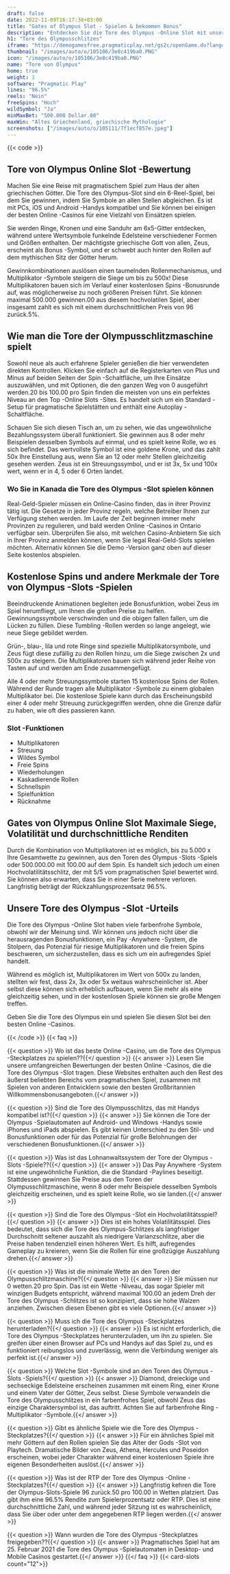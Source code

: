 ```yaml
---
draft: false
date: 2022-11-09T16:17:38+03:00
title: "Gates of Olympus Slot - Spielen & bekommen Bonus"
description: "Entdecken Sie die Tore des Olympus -Online Slot mit unserem vollständigen Überblick über das Gameplay, Funktionen, RTP. Volatilität und wo sie mit den besten Casino -Angeboten spielen können."
h1: "Tore des Olympusschlitzes"
iframe: "https://demogamesfree.pragmaticplay.net/gs2c/openGame.do?lang=en&cur=USD&gameSymbol=vs20olympgate&websiteUrl=https%3A%2F%2Fdemogamesfree.pragmaticplay.net&jurisdiction=99&lobbyURL=https%3A%2F%2Fwww.pragmaticplay.com"
thumbnail: "/images/auto/o/105106/3e8c419ba0.PNG"
icon: "/images/auto/o/105106/3e8c419ba0.PNG"
name: "Tore von Olympus"
home: true
weight: 1
software: "Pragmatic Play"
lines: "96.5%"
reels: "Nein"
freeSpins: "Hoch"
wildSymbol: "Ja"
minMaxBet: "500.000 Dollar.00"
maxWin: "Altes Griechenland, griechische Mythologie"
screenshots: ["/images/auto/o/105111/7f1ecf857e.jpeg"]
---
```


{{< code >}}<h2>Tore von Olympus Online Slot -Bewertung</h2><p>Machen Sie eine Reise mit pragmatischem Spiel zum Haus der alten griechischen Götter. Die Tore des Olympus-Slot sind ein 6-Reel-Spiel, bei dem Sie gewinnen, indem Sie Symbole an allen Stellen abgleichen. Es ist mit PCs, iOS und Android -Handys kompatibel und Sie können bei einigen der besten Online -Casinos für eine Vielzahl von Einsätzen spielen.</p><p>Sie werden Ringe, Kronen und eine Sanduhr am 6x5-Gitter entdecken, während untere Wertsymbole funkelnde Edelsteine verschiedener Formen und Größen enthalten. Der mächtigste griechische Gott von allen, Zeus, erscheint als Bonus -Symbol, und er schwebt auch hinter den Rollen auf dem mythischen Sitz der Götter herum.</p><p>Gewinnkombinationen auslösen einen taumelnden Rollenmechanismus, und Multiplikator -Symbole steigern die Siege um bis zu 500x! Diese Multiplikatoren bauen sich im Verlauf einer kostenlosen Spins -Bonusrunde auf, was möglicherweise zu noch größeren Preisen führt. Sie können maximal 500.000 gewinnen.00 aus diesem hochvolatilen Spiel, aber insgesamt zahlt es sich mit einem durchschnittlichen Preis von 96 zurück.5%.</p><h2>Wie man die Tore der Olympusschlitzmaschine spielt</h2><p>Sowohl neue als auch erfahrene Spieler genießen die hier verwendeten direkten Kontrollen. Klicken Sie einfach auf die Registerkarten von Plus und Minus auf beiden Seiten der Spin -Schaltfläche, um Ihre Einsätze auszuwählen, und mit Optionen, die den ganzen Weg von 0 ausgeführt werden.20 bis 100.00 pro Spin finden die meisten von uns ein perfektes Niveau an den Top -Online Slots -Sites. Es handelt sich um ein Standard -Setup für pragmatische Spielstätten und enthält eine Autoplay -Schaltfläche.</p><p>Schauen Sie sich diesen Tisch an, um zu sehen, wie das ungewöhnliche Bezahlungssystem überall funktioniert. Sie gewinnen aus 8 oder mehr Beispielen desselben Symbols auf einmal, und es spielt keine Rolle, wo es sich befindet. Das wertvollste Symbol ist eine goldene Krone, und das zahlt 50x Ihre Einstellung aus, wenn Sie an 12 oder mehr Stellen gleichzeitig gesehen werden. Zeus ist ein Streuungssymbol, und er ist 3x, 5x und 100x wert, wenn er in 4, 5 oder 6 Orten landet.</p><h3>Wo Sie in Kanada die Tore des Olympus -Slot spielen können</h3><p>Real-Geld-Spieler müssen ein Online-Casino finden, das in ihrer Provinz tätig ist. Die Gesetze in jeder Provinz regeln, welche Betreiber Ihnen zur Verfügung stehen werden. Im Laufe der Zeit beginnen immer mehr Provinzen zu regulieren, und bald werden Online -Casinos in Ontario verfügbar sein. Überprüfen Sie also, mit welchen Casino-Anbietern Sie sich in Ihrer Provinz anmelden können, wenn Sie legal Real-Geld-Slots spielen möchten. Alternativ können Sie die Demo -Version ganz oben auf dieser Seite kostenlos abspielen.</p><h2>Kostenlose Spins und andere Merkmale der Tore von Olympus -Slots -Spielen</h2><p>Beeindruckende Animationen begleiten jede Bonusfunktion, wobei Zeus im Spiel herumfliegt, um Ihnen die großen Preise zu helfen. Gewinnungssymbole verschwinden und die obigen fallen fallen, um die Lücken zu füllen. Diese Tumbling -Rollen werden so lange angelegt, wie neue Siege gebildet werden.</p><p>Grün-, blau-, lila und rote Ringe sind spezielle Multiplikatorsymbole, und Zeus fügt diese zufällig zu den Rollen hinzu, um die Siege zwischen 2x und 500x zu steigern. Die Multiplikatoren bauen sich während jeder Reihe von Tasten auf und werden am Ende zusammengefügt.</p><p>Alle 4 oder mehr Streuungssymbole starten 15 kostenlose Spins der Rollen. Während der Runde tragen alle Multiplikator -Symbole zu einem globalen Multiplikator bei. Die kostenlose Spiele kann durch das Erscheinungsbild einer 4 oder mehr Streuung zurückgegriffen werden, ohne die Grenze dafür zu haben, wie oft dies passieren kann.</p><h3>
Slot -Funktionen</h3><ul>
<li></span>
Multiplikatoren</li>
<li></span>
Streuung</li>
<li></span>
Wildes Symbol</li>
<li></span>
Freie Spins</li>
<li></span>
Wiederholungen</li>
<li></span>
Kaskadierende Rollen</li>
<li></span>
Schnellspin</li>
<li></span>
Spielfunktion</li>
<li></span>
Rücknahme</li></ul><h2>Gates von Olympus Online Slot Maximale Siege, Volatilität und durchschnittliche Renditen</h2><p>Durch die Kombination von Multiplikatoren ist es möglich, bis zu 5.000 x Ihre Gesamtwette zu gewinnen, aus den Toren des Olympus -Slots -Spiels oder 500.000.00 mit 100.00 auf dem Spin. Es handelt sich jedoch um einen Hochvolatilitätsschlitz, der mit 5/5 vom pragmatischen Spiel bewertet wird. Sie können also erwarten, dass Sie in einer Serie mehrere verloren. Langfristig beträgt der Rückzahlungsprozentsatz 96.5%.</p><h2>Unsere Tore des Olympus -Slot -Urteils</h2><p>Die Tore des Olympus -Online Slot haben viele farbenfrohe Symbole, obwohl wir der Meinung sind. Wir können uns jedoch nicht über die herausragenden Bonusfunktionen, ein Pay -Anywhere -System, die Stolpern, das Potenzial für riesige Multiplikatoren und die freien Spins beschweren, um sicherzustellen, dass es sich um ein aufregendes Spiel handelt.</p><p>Während es möglich ist, Multiplikatoren im Wert von 500x zu landen, stellten wir fest, dass 2x, 3x oder 5x weitaus wahrscheinlicher ist. Aber selbst diese können sich erheblich aufbauen, wenn Sie mehr als eine gleichzeitig sehen, und in der kostenlosen Spiele können sie große Mengen treffen.</p><p>Geben Sie die Tore des Olympus ein und spielen Sie diesen Slot bei den besten Online -Casinos.</p>
{{< /code >}}
{{< faq >}}

{{< question >}} Wo ist das beste Online -Casino, um die Tore des Olympus -Steckplatzes zu spielen??{{</ question >}}
{{< answer >}} Lesen Sie unsere umfangreichen Bewertungen der besten Online -Casinos, die die Tore des Olympus -Slot tragen. Diese Websites enthalten auch den Rest des äußerst beliebten Bereichs vom pragmatischen Spiel, zusammen mit Spielen von anderen Entwicklern sowie den besten Großbritannien Willkommensbonusangeboten.{{</ answer >}}

{{< question >}} Sind die Tore des Olympusschlitzs, das mit Handys kompatibel ist?{{</ question >}}
{{< answer >}} Sie können die Tore der Olympus -Spielautomaten auf Android- und Windows -Handys sowie iPhones und iPads abspielen. Es gibt keinen Unterschied zu den Stil- und Bonusfunktionen oder für das Potenzial für große Belohnungen der verschiedenen Bonusfunktionen.{{</ answer >}}

{{< question >}} Was ist das Lohnanwaltssystem der Tore der Olympus -Slots -Spiele??{{</ question >}}
{{< answer >}} Das Pay Anywhere -System ist eine ungewöhnliche Funktion, die die Standard -Paylines beseitigt. Stattdessen gewinnen Sie Preise aus den Toren der Olympusschlitzmaschine, wenn 8 oder mehr Beispiele desselben Symbols gleichzeitig erscheinen, und es spielt keine Rolle, wo sie landen.{{</ answer >}}

{{< question >}} Sind die Tore des Olympus -Slot ein Hochvolatilitätsspiel?{{</ question >}}
{{< answer >}} Dies ist ein hohes Volatilitätsspiel. Dies bedeutet, dass sich die Tore des Olympus-Schlitzes als langfristiger Durchschnitt seltener auszahlt als niedrigere Varianzschlitze, aber die Preise haben tendenziell einen höheren Wert. Es hilft, aufregendes Gameplay zu kreieren, wenn Sie die Rollen für eine großzügige Auszahlung drehen.{{</ answer >}}

{{< question >}} Was ist die minimale Wette an den Toren der Olympusschlitzmaschine?{{</ question >}}
{{< answer >}} Sie müssen nur 0 wetten.20 pro Spin. Das ist ein Wette -Niveau, das sogar Spieler mit winzigen Budgets entspricht, während maximal 100.00 an jedem Dreh der Tore des Olympus -Schlitzes ist so konzipiert, dass sie hohe Walzen anziehen. Zwischen diesen Ebenen gibt es viele Optionen.{{</ answer >}}

{{< question >}} Muss ich die Tore des Olympus -Steckplatzes herunterladen?{{</ question >}}
{{< answer >}} Es ist nicht erforderlich, die Tore des Olympus -Steckplatzes herunterzuladen, um ihn zu spielen. Sie greifen über einen Browser auf PCs und Handys auf das Spiel zu, und es funktioniert reibungslos und zuverlässig, wenn die Verbindung weniger als perfekt ist.{{</ answer >}}

{{< question >}} Welche Slot -Symbole sind an den Toren des Olympus -Slots -Spiels?{{</ question >}}
{{< answer >}} Diamond, dreieckige und sechseckige Edelsteine erscheinen zusammen mit einem Ring, einer Krone und einem Vater der Götter, Zeus selbst. Diese Symbole verwandeln die Tore des Olympusschlitzes in ein farbenfrohes Spiel, obwohl Zeus das einzige Charaktersymbol ist, das auftritt. Achten Sie auf farbenfrohe Ring -Multiplikator -Symbole.{{</ answer >}}

{{< question >}} Gibt es ähnliche Spiele wie die Tore des Olympus -Steckplatzes?{{</ question >}}
{{< answer >}} Für ein ähnliches Spiel mit mehr Göttern auf den Rollen spielen Sie das Alter der Gods -Slot von Playtech. Dramatische Bilder von Zeus, Athena, Hercules und Poseidon erscheinen, wobei jeder Charakter während einer kostenlosen Spiele ihre eigenen Besonderheiten auslöst.{{</ answer >}}

{{< question >}} Was ist der RTP der Tore des Olympus -Online -Steckplatzes?{{</ question >}}
{{< answer >}} Langfristig kehren die Tore der Olympus-Slots-Spiele 96 zurück.50 pro 100.00 in Wetten platziert. Das gibt ihm eine 96.5% Rendite zum Spielerprozentsatz oder RTP. Dies ist eine durchschnittliche Zahl, und während jeder Sitzung ist es wahrscheinlich, dass Sie über oder unter dem angegebenen RTP liegen werden.{{</ answer >}}

{{< question >}} Wann wurden die Tore des Olympus -Steckplatzes freigegeben??{{</ question >}}
{{< answer >}} Pragmatisches Spiel hat am 25. Februar 2021 die Tore des Olympus -Spielautomaten in Desktop- und Mobile Casinos gestartet.{{</ answer >}}
{{</ faq >}}
{{< card-slots count="12">}}